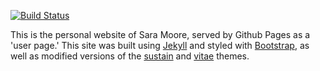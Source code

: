 [![Build Status](https://travis-ci.org/saraemoore/saraemoore.github.io.svg?branch=master)](https://travis-ci.org/saraemoore/saraemoore.github.io)

This is the personal website of Sara Moore, served by Github Pages as a 'user page.' This site was built using [Jekyll](http://jekyllrb.com/) and styled with [Bootstrap](http://getbootstrap.com/), as well as modified versions of the [sustain](http://www.github.com/biomadeira/sustain) and [vitae](http://github.com/biomadeira/vitae) themes.
